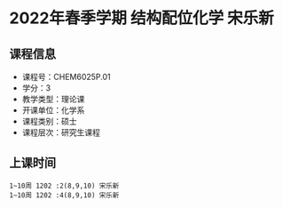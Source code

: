 # 2022年春季学期 结构配位化学 宋乐新






## 课程信息

- 课程号：CHEM6025P.01
- 学分：3
- 教学类型：理论课
- 开课单位：化学系
- 课程类别：硕士
- 课程层次：研究生课程

## 上课时间

```
1~10周 1202 :2(8,9,10) 宋乐新
1~10周 1202 :4(8,9,10) 宋乐新
```

